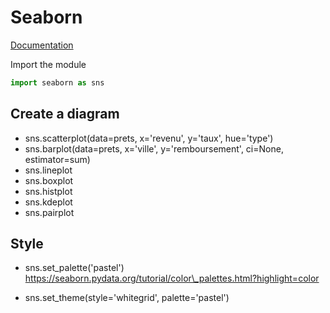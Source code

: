 # Seaborn

[Documentation](https://seaborn.pydata.org/api.html)

Import the module
```python
import seaborn as sns
```

## Create a diagram

- sns.scatterplot(data=prets, x='revenu', y='taux', hue='type')
- sns.barplot(data=prets, x='ville', y='remboursement', ci=None, estimator=sum)
- sns.lineplot
- sns.boxplot
- sns.histplot
- sns.kdeplot
- sns.pairplot

## Style

- sns.set\_palette('pastel')
https://seaborn.pydata.org/tutorial/color\_palettes.html?highlight=color

- sns.set\_theme(style='whitegrid', palette='pastel')

